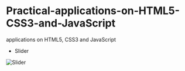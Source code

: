 # Practical-applications-on-HTML5-CSS3-and-JavaScript
applications on HTML5, CSS3 and JavaScript

- Slider

![Slider](https://postimg.cc/JsxmcQXH)
